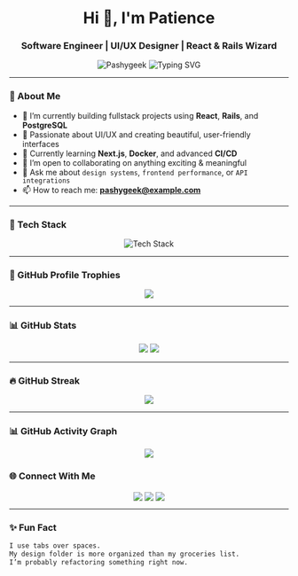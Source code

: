 <h1 align="center">Hi 👋, I'm Patience</h1>
<h3 align="center">Software Engineer | UI/UX Designer | React & Rails Wizard</h3>

<p align="center">
  <img src="https://komarev.com/ghpvc/?username=Pashygeek&label=Profile%20views&color=0e75b6&style=flat" alt="Pashygeek" />
  <img src="https://readme-typing-svg.demolab.com?font=Fira+Code&size=22&pause=1000&center=true&vCenter=true&width=435&lines=Fullstack+Developer;UI%2FUX+Designer;Loves+React+and+Rails;Open+Source+Contributor" alt="Typing SVG" />
</p>

---

### 🧠 About Me

- 🔭 I’m currently building fullstack projects using **React**, **Rails**, and **PostgreSQL**
- 🎨 Passionate about UI/UX and creating beautiful, user-friendly interfaces
- 🌱 Currently learning **Next.js**, **Docker**, and advanced **CI/CD**
- 👯 I’m open to collaborating on anything exciting & meaningful
- 💬 Ask me about `design systems`, `frontend performance`, or `API integrations`
- 📫 How to reach me: **pashygeek@example.com**

---

### 🧰 Tech Stack

<p align="center">
  <span class="tech-icons">
    <img src="https://skillicons.dev/icons?i=html,css,js,rails,ruby,react,node,python,postgres,mysql,figma" alt="Tech Stack" />
  </span>
</p>

<style>
  .tech-icons img {
    transition: transform 0.3s ease;
  }

  .tech-icons img:hover {
    transform: rotateY(180deg) scale(1.1);
  }
</style>

---

### 🧩 GitHub Profile Trophies

<p align="center">
  <img src="https://github-profile-trophy.vercel.app/?username=Pashygeek&theme=onedark&column=7&no-frame=true&no-bg=true" />
</p>

---

### 📊 GitHub Stats

<p align="center">
<img src="https://github-readme-stats-pashygeek.vercel.app/api?username=Pashygeek&show_icons=true&theme=radical" />
<img src="https://github-readme-stats-pashygeek.vercel.app/api/top-langs/?username=Pashygeek&layout=compact&theme=radical" />
</p>

---

### 🔥 GitHub Streak

<p align="center">
  <img src="https://streak-stats.demolab.com?user=Pashygeek&theme=radical&date_format=M%20j%5B%2C%20Y%5D" />
</p>

---

### 📊 GitHub Activity Graph

<p align="center">
  <img src="https://github-readme-activity-graph.cyclic.app/graph?username=Pashygeek&theme=radical&hide_border=true&area=true" />
</p>

### 🌐 Connect With Me

<p align="center">
  <a href="https://linkedin.com/in/yourlinkedin" target="blank"><img align="center" src="https://img.shields.io/badge/-LinkedIn-0077B5?style=for-the-badge&logo=Linkedin&logoColor=white" /></a>
  <a href="https://twitter.com/yourtwitter" target="blank"><img align="center" src="https://img.shields.io/badge/-Twitter-1DA1F2?style=for-the-badge&logo=Twitter&logoColor=white" /></a>
  <a href="https://pashy-portfolio.vercel.app" target="blank"><img align="center" src="https://img.shields.io/badge/-Portfolio-000?style=for-the-badge&logo=vercel&logoColor=white" /></a>
</p>

---

### ✨ Fun Fact

```txt
I use tabs over spaces. 
My design folder is more organized than my groceries list. 
I’m probably refactoring something right now.
